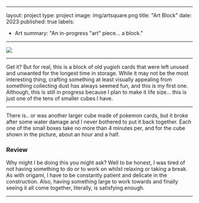 
---
layout: project
type: project
image: img/artsquare.png
title: "Art Block"
date: 2023
published: true
labels:
  - Art
summary: "An in-progress "art" piece... a block."
---

<img class="img-fluid" src="../img/ArtBlock.png">

<hr>
Get it? But for real, this is a block of old yugioh cards that were left unused and unwanted for the longest time in storage. While it may not be the most interesting thing, crafting something at least visually appealing from something collecting dust has always seemed fun, and this is my first one. Although, this is still in progress because I plan to make it life size... this is just one of the tens of smaller cubes I have.
<hr>
There is.. or was another larger cube made of pokemon cards, but it broke after some water damage and I never bothered to put it back together. Each one of the small boxes take no more than 4 minutes per, and for the cube shown in the picture, about an hour and a half.
<h3>Review</h3>
Why might I be doing this you might ask? Well to be honest, I was tired of not having something to do or to work on whilst relaxing or taking a break. As with origami, I have to be constantly patient and delicate in the construction. Also, having something large to work towards and finally seeing it all come together, literally, is satisfying enough. 
<hr>
